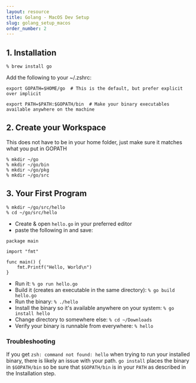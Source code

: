```yaml
---
layout: resource
title: Golang - MacOS Dev Setup
slug: golang_setup_macos
order_number: 2
---
```


## 1. Installation

`% brew install go`

Add the following to your ~/.zshrc:
```
export GOPATH=$HOME/go  # This is the default, but prefer explicit over implicit

export PATH=$PATH:$GOPATH/bin  # Make your binary executables available anywhere on the machine 
```
## 2. Create your Workspace
This does not have to be in your home folder, just make sure it matches what you put in GOPATH
```
% mkdir ~/go
% mkdir ~/go/bin
% mkdir ~/go/pkg
% mkdir ~/go/src
```

## 3. Your First Program
```
% mkdir ~/go/src/hello
% cd ~/go/src/hello
```
* Create & open `hello.go` in your preferred editor
* paste the following in and save:

```
package main

import "fmt"

func main() {
    fmt.Printf("Hello, World\n")
}
```
* Run it: `% go run hello.go`
* Build it (creates an executable in the same directory): `% go build hello.go`
* Run the binary: `% ./hello`
* Install the binary so it's available anywhere on your system: `% go install hello`
* Change directory to  somewhere else: `% cd ~/Downloads`
* Verify your binary is runnable from everywhere: `% hello`

### Troubleshooting
If you get `zsh: command not found: hello` when trying to run your installed binary, there is likely an issue with your path. `go install` places the binary in `$GOPATH/bin` so be sure that `$GOPATH/bin` is in your `PATH` as described in the Installation step.